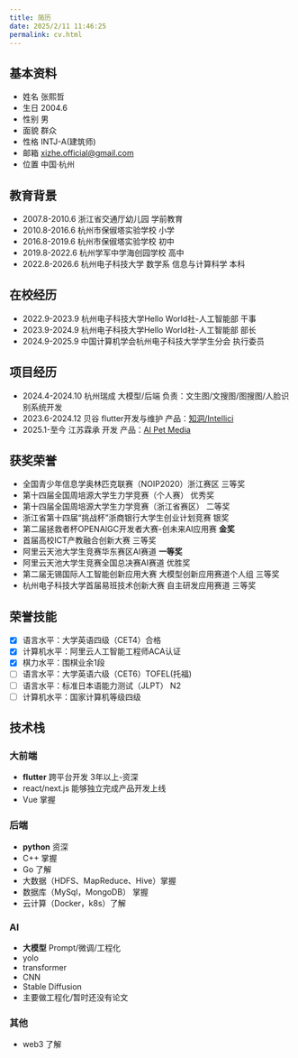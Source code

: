 ```yaml
---
title: 简历
date: 2025/2/11 11:46:25
permalink: cv.html
---
```


## 基本资料

- 姓名 张熙哲
- 生日 2004.6	
- 性别 男	
- 面貌 群众
- 性格 INTJ-A(建筑师)
- 邮箱 xizhe.official@gmail.com
- 位置 中国·杭州

## 教育背景
- 2007.8-2010.6	  浙江省交通厅幼儿园      	学前教育
- 2010.8-2016.6	  杭州市保俶塔实验学校      	小学
- 2016.8-2019.6	  杭州市保俶塔实验学校      	初中
- 2019.8-2022.6	  杭州学军中学海创园学校			高中
- 2022.8-2026.6	  杭州电子科技大学 数学系 信息与计算科学      	本科

## 在校经历

- 2022.9-2023.9   杭州电子科技大学Hello World社-人工智能部	干事
- 2023.9-2024.9   杭州电子科技大学Hello World社-人工智能部	部长
- 2024.9-2025.9   中国计算机学会杭州电子科技大学学生分会	执行委员

## 项目经历
- 2024.4-2024.10 杭州瑞成  大模型/后端 负责：文生图/文搜图/图搜图/人脸识别系统开发
- 2023.6-2024.12  贝谷   flutter开发与维护		产品：[知洞/Intellici](https://intellici.bago.top)
- 2025.1-至今  江苏霖承   开发		产品：[AI Pet Media](https://aipet.media)

## 获奖荣誉

- 全国青少年信息学奥林匹克联赛（NOIP2020）浙江赛区 三等奖
- 第十四届全国周培源大学生力学竞赛（个人赛）		    	优秀奖
- 第十四届全国周培源大学生力学竞赛（浙江省赛区）	二等奖
- 浙江省第十四届“挑战杯”浙商银行大学生创业计划竞赛 银奖
- 第二届拯救者杯OPENAIGC开发者大赛-创未来AI应用赛 **金奖**
- 首届高校ICT产教融合创新大赛   三等奖
- 阿里云天池大学生竞赛华东赛区AI赛道 **一等奖**
- 阿里云天池大学生竞赛全国总决赛AI赛道 优胜奖
- 第二届无锡国际人工智能创新应用大赛 大模型创新应用赛道个人组 三等奖
- 杭州电子科技大学首届易班技术创新大赛 自主研发应用赛道 三等奖

## 荣誉技能

- [x] 语言水平：大学英语四级（CET4）合格
- [x] 计算机水平：阿里云人工智能工程师ACA认证
- [x] 棋力水平：围棋业余1段
- [ ] 语言水平：大学英语六级（CET6）TOFEL(托福)
- [ ] 语言水平：标准日本语能力测试（JLPT） N2
- [ ] 计算机水平：国家计算机等级四级

## 技术栈
### 大前端
- **flutter** 跨平台开发 3年以上-资深
- react/next.js 能够独立完成产品开发上线
- Vue 掌握
### 后端
- **python** 资深
- C++ 掌握
- Go 了解
- 大数据（HDFS、MapReduce、Hive）掌握
- 数据库（MySql，MongoDB） 掌握
- 云计算（Docker，k8s）了解
### AI
- **大模型** Prompt/微调/工程化 
- yolo
- transformer
- CNN
- Stable Diffusion
- 主要做工程化/暂时还没有论文

### 其他
- web3 了解